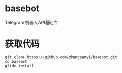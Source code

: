 # basebot
Telegram 机器人API基础库

# 获取代码
```
git clone https://github.com/zhangpanyi/basebot.git
cd basebot
glide install
```